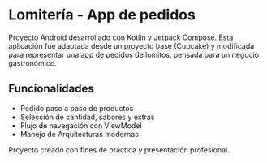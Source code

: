 # Lomitería - App de pedidos

Proyecto Android desarrollado con Kotlin y Jetpack Compose. 
Esta aplicación fue adaptada desde un proyecto base (Cupcake) y modificada para representar una app de pedidos de lomitos, pensada para un negocio gastronómico.

## Funcionalidades
- Pedido paso a paso de productos
- Selección de cantidad, sabores y extras
- Flujo de navegación con ViewModel
- Manejo de Arquitecturas modernas

Proyecto creado con fines de práctica y presentación profesional.
